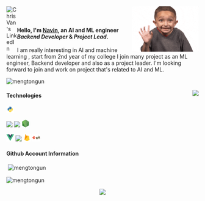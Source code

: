 
<div>
 
<a href="https://www.linkedin.com/in/navin-seab-95750b1b5/">
  <img align="left" alt="Chris Van's LinkedIn" width="28px" src="https://raw.githubusercontent.com/peterthehan/peterthehan/master/assets/linkedin.svg" />
</a>

<img align="right" src="200.gif" width="175" />

<br />
<br />

#### Hello, I'm [Navin](https://www.linkedin.com/in/navin-seab-95750b1b5/), an AI and ML engineer <i>Backend Developer</i> & <i>Project Lead</i>. 
I am really interesting in AI and machine learning , start from 2nd year of my college I join many project as an ML engineer, Backend developer and also as a project leader. I'm looking forward to join and work on project that's related to AI and ML.

</div>

<p align="left"> <img src="https://komarev.com/ghpvc/?username=seabnavin19&label=Profile%20views&color=0e75b6&style=flat" alt="mengtongun" /> </p>
<img align="right" src="https://github-readme-stats.vercel.app/api/top-langs/?username=seabnavin19&layout=compact&theme=radical" />


#### Technologies
<code><img height="20" src="https://raw.githubusercontent.com/github/explore/80688e429a7d4ef2fca1e82350fe8e3517d3494d/topics/python/python.png"></code>

<code><img height="20" src="https://raw.githubusercontent.com/remojansen/logo.ts/master/ts.svg"></code>
<code><img height="20" src="https://raw.githubusercontent.com/nestjs/nestjs.com/master/img/logo-small.svg"></code>
<code><img height="20" src="https://raw.githubusercontent.com/github/explore/80688e429a7d4ef2fca1e82350fe8e3517d3494d/topics/nodejs/nodejs.png"></code>

<code><img height="20" src="https://raw.githubusercontent.com/github/explore/80688e429a7d4ef2fca1e82350fe8e3517d3494d/topics/vue/vue.png"></code>
<code><img height="20" src="https://d33wubrfki0l68.cloudfront.net/20979b327688c53075609a26ac66a25e4f59e8bb/96b62/logos/nuxt-emoji-white.png"></code>
<code><img height="20" src="https://raw.githubusercontent.com/github/explore/80688e429a7d4ef2fca1e82350fe8e3517d3494d/topics/firebase/firebase.png"></code>
<code><img height="20" src="https://raw.githubusercontent.com/github/explore/80688e429a7d4ef2fca1e82350fe8e3517d3494d/topics/git/git.png"></code>

#### Github Account Information
<div>
<p>&nbsp;<img align="center" src="https://github-readme-stats.vercel.app/api?username=seabnavin19&show_icons=true&locale=en" alt="mengtongun" /></p>  <p><img align="center" src="https://github-readme-streak-stats.herokuapp.com/?user=seabnavin19&" alt="mengtongun" /></p>


<p align="center"> <a href="https://github.com/ryo-ma/github-profile-trophy"><img src="https://github-profile-trophy.vercel.app/?username=seabnavin19"  /></a> </p>
 </div>
